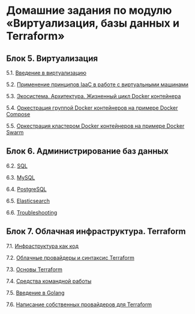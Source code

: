 # Домашние задания по модулю «Виртуализация, базы данных и Terraform»

## Блок 5. Виртуализация

5.1. [Введение в виртуализацию](./05-virt-01-basics.md)

5.2. [Применение принципов IaaC в работе с виртуальными машинами](./05-virt-02-iaac.md)

5.3. [Экосистема. Архитектура. Жизненный цикл Docker контейнера](./05-virt-03-docker.md)

5.4. [Оркестрация группой Docker контейнеров на примере Docker Compose](./05-virt-04-docker-compose.md)

5.5. [Оркестрация кластером Docker контейнеров на примере Docker Swarm](./05-virt-05-docker-swarm.md)

## Блок 6. Администрирование баз данных

6.2. [SQL](./06-db-02-sql.md)

6.3. [MySQL](./06-db-03-mysql.md)

6.4. [PostgreSQL](./06-db-04-postgresql.md)

6.5. [Elasticsearch](./06-db-05-elasticsearch.md)

6.6. [Troubleshooting](./06-db-06-troobleshooting.md)


## Блок 7. Облачная инфраструктура. Terraform

7.1. [Инфраструктура как код](./07-terraform-01-intro.md)

7.2. [Облачные провайдеры и синтаксис Terraform](./07-terraform-02-syntax.md)

7.3. [Основы Terraform](./07-terraform-03-basic.md)

7.4. [Средства командной работы](./07-terraform-04-teamwork.md)

7.5. [Введение в Golang](./07-terraform-05-golang.md)

7.6. [Написание собственных провайдеров для Terraform](./07-terraform-06-providers.md)